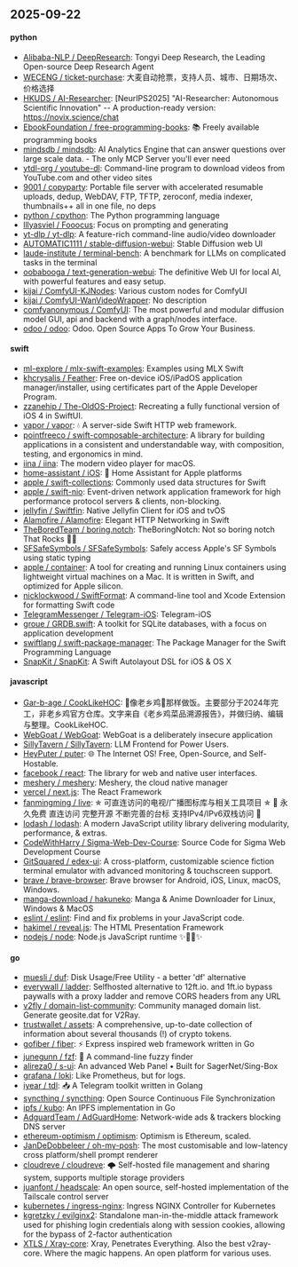 ## 2025-09-22

#### python
* [Alibaba-NLP / DeepResearch](https://github.com/Alibaba-NLP/DeepResearch): Tongyi Deep Research, the Leading Open-source Deep Research Agent
* [WECENG / ticket-purchase](https://github.com/WECENG/ticket-purchase): 大麦自动抢票，支持人员、城市、日期场次、价格选择
* [HKUDS / AI-Researcher](https://github.com/HKUDS/AI-Researcher): [NeurIPS2025] "AI-Researcher: Autonomous Scientific Innovation" -- A production-ready version: https://novix.science/chat
* [EbookFoundation / free-programming-books](https://github.com/EbookFoundation/free-programming-books): 📚 Freely available programming books
* [mindsdb / mindsdb](https://github.com/mindsdb/mindsdb): AI Analytics Engine that can answer questions over large scale data. - The only MCP Server you'll ever need
* [ytdl-org / youtube-dl](https://github.com/ytdl-org/youtube-dl): Command-line program to download videos from YouTube.com and other video sites
* [9001 / copyparty](https://github.com/9001/copyparty): Portable file server with accelerated resumable uploads, dedup, WebDAV, FTP, TFTP, zeroconf, media indexer, thumbnails++ all in one file, no deps
* [python / cpython](https://github.com/python/cpython): The Python programming language
* [lllyasviel / Fooocus](https://github.com/lllyasviel/Fooocus): Focus on prompting and generating
* [yt-dlp / yt-dlp](https://github.com/yt-dlp/yt-dlp): A feature-rich command-line audio/video downloader
* [AUTOMATIC1111 / stable-diffusion-webui](https://github.com/AUTOMATIC1111/stable-diffusion-webui): Stable Diffusion web UI
* [laude-institute / terminal-bench](https://github.com/laude-institute/terminal-bench): A benchmark for LLMs on complicated tasks in the terminal
* [oobabooga / text-generation-webui](https://github.com/oobabooga/text-generation-webui): The definitive Web UI for local AI, with powerful features and easy setup.
* [kijai / ComfyUI-KJNodes](https://github.com/kijai/ComfyUI-KJNodes): Various custom nodes for ComfyUI
* [kijai / ComfyUI-WanVideoWrapper](https://github.com/kijai/ComfyUI-WanVideoWrapper): No description
* [comfyanonymous / ComfyUI](https://github.com/comfyanonymous/ComfyUI): The most powerful and modular diffusion model GUI, api and backend with a graph/nodes interface.
* [odoo / odoo](https://github.com/odoo/odoo): Odoo. Open Source Apps To Grow Your Business.

#### swift
* [ml-explore / mlx-swift-examples](https://github.com/ml-explore/mlx-swift-examples): Examples using MLX Swift
* [khcrysalis / Feather](https://github.com/khcrysalis/Feather): Free on-device iOS/iPadOS application manager/installer, using certificates part of the Apple Developer Program.
* [zzanehip / The-OldOS-Project](https://github.com/zzanehip/The-OldOS-Project): Recreating a fully functional version of iOS 4 in SwiftUI.
* [vapor / vapor](https://github.com/vapor/vapor): 💧 A server-side Swift HTTP web framework.
* [pointfreeco / swift-composable-architecture](https://github.com/pointfreeco/swift-composable-architecture): A library for building applications in a consistent and understandable way, with composition, testing, and ergonomics in mind.
* [iina / iina](https://github.com/iina/iina): The modern video player for macOS.
* [home-assistant / iOS](https://github.com/home-assistant/iOS): 📱 Home Assistant for Apple platforms
* [apple / swift-collections](https://github.com/apple/swift-collections): Commonly used data structures for Swift
* [apple / swift-nio](https://github.com/apple/swift-nio): Event-driven network application framework for high performance protocol servers & clients, non-blocking.
* [jellyfin / Swiftfin](https://github.com/jellyfin/Swiftfin): Native Jellyfin Client for iOS and tvOS
* [Alamofire / Alamofire](https://github.com/Alamofire/Alamofire): Elegant HTTP Networking in Swift
* [TheBoredTeam / boring.notch](https://github.com/TheBoredTeam/boring.notch): TheBoringNotch: Not so boring notch That Rocks 🎸🎶
* [SFSafeSymbols / SFSafeSymbols](https://github.com/SFSafeSymbols/SFSafeSymbols): Safely access Apple's SF Symbols using static typing
* [apple / container](https://github.com/apple/container): A tool for creating and running Linux containers using lightweight virtual machines on a Mac. It is written in Swift, and optimized for Apple silicon.
* [nicklockwood / SwiftFormat](https://github.com/nicklockwood/SwiftFormat): A command-line tool and Xcode Extension for formatting Swift code
* [TelegramMessenger / Telegram-iOS](https://github.com/TelegramMessenger/Telegram-iOS): Telegram-iOS
* [groue / GRDB.swift](https://github.com/groue/GRDB.swift): A toolkit for SQLite databases, with a focus on application development
* [swiftlang / swift-package-manager](https://github.com/swiftlang/swift-package-manager): The Package Manager for the Swift Programming Language
* [SnapKit / SnapKit](https://github.com/SnapKit/SnapKit): A Swift Autolayout DSL for iOS & OS X

#### javascript
* [Gar-b-age / CookLikeHOC](https://github.com/Gar-b-age/CookLikeHOC): 🥢像老乡鸡🐔那样做饭。主要部分于2024年完工，非老乡鸡官方仓库。文字来自《老乡鸡菜品溯源报告》，并做归纳、编辑与整理。CookLikeHOC.
* [WebGoat / WebGoat](https://github.com/WebGoat/WebGoat): WebGoat is a deliberately insecure application
* [SillyTavern / SillyTavern](https://github.com/SillyTavern/SillyTavern): LLM Frontend for Power Users.
* [HeyPuter / puter](https://github.com/HeyPuter/puter): 🌐 The Internet OS! Free, Open-Source, and Self-Hostable.
* [facebook / react](https://github.com/facebook/react): The library for web and native user interfaces.
* [meshery / meshery](https://github.com/meshery/meshery): Meshery, the cloud native manager
* [vercel / next.js](https://github.com/vercel/next.js): The React Framework
* [fanmingming / live](https://github.com/fanmingming/live): ✯ 可直连访问的电视/广播图标库与相关工具项目 ✯ 🔕 永久免费 直连访问 完整开源 不断完善的台标 支持IPv4/IPv6双栈访问 🔕
* [lodash / lodash](https://github.com/lodash/lodash): A modern JavaScript utility library delivering modularity, performance, & extras.
* [CodeWithHarry / Sigma-Web-Dev-Course](https://github.com/CodeWithHarry/Sigma-Web-Dev-Course): Source Code for Sigma Web Development Course
* [GitSquared / edex-ui](https://github.com/GitSquared/edex-ui): A cross-platform, customizable science fiction terminal emulator with advanced monitoring & touchscreen support.
* [brave / brave-browser](https://github.com/brave/brave-browser): Brave browser for Android, iOS, Linux, macOS, Windows.
* [manga-download / hakuneko](https://github.com/manga-download/hakuneko): Manga & Anime Downloader for Linux, Windows & MacOS
* [eslint / eslint](https://github.com/eslint/eslint): Find and fix problems in your JavaScript code.
* [hakimel / reveal.js](https://github.com/hakimel/reveal.js): The HTML Presentation Framework
* [nodejs / node](https://github.com/nodejs/node): Node.js JavaScript runtime ✨🐢🚀✨

#### go
* [muesli / duf](https://github.com/muesli/duf): Disk Usage/Free Utility - a better 'df' alternative
* [everywall / ladder](https://github.com/everywall/ladder): Selfhosted alternative to 12ft.io. and 1ft.io bypass paywalls with a proxy ladder and remove CORS headers from any URL
* [v2fly / domain-list-community](https://github.com/v2fly/domain-list-community): Community managed domain list. Generate geosite.dat for V2Ray.
* [trustwallet / assets](https://github.com/trustwallet/assets): A comprehensive, up-to-date collection of information about several thousands (!) of crypto tokens.
* [gofiber / fiber](https://github.com/gofiber/fiber): ⚡️ Express inspired web framework written in Go
* [junegunn / fzf](https://github.com/junegunn/fzf): 🌸 A command-line fuzzy finder
* [alireza0 / s-ui](https://github.com/alireza0/s-ui): An advanced Web Panel • Built for SagerNet/Sing-Box
* [grafana / loki](https://github.com/grafana/loki): Like Prometheus, but for logs.
* [iyear / tdl](https://github.com/iyear/tdl): 📥 A Telegram toolkit written in Golang
* [syncthing / syncthing](https://github.com/syncthing/syncthing): Open Source Continuous File Synchronization
* [ipfs / kubo](https://github.com/ipfs/kubo): An IPFS implementation in Go
* [AdguardTeam / AdGuardHome](https://github.com/AdguardTeam/AdGuardHome): Network-wide ads & trackers blocking DNS server
* [ethereum-optimism / optimism](https://github.com/ethereum-optimism/optimism): Optimism is Ethereum, scaled.
* [JanDeDobbeleer / oh-my-posh](https://github.com/JanDeDobbeleer/oh-my-posh): The most customisable and low-latency cross platform/shell prompt renderer
* [cloudreve / cloudreve](https://github.com/cloudreve/cloudreve): 🌩 Self-hosted file management and sharing system, supports multiple storage providers
* [juanfont / headscale](https://github.com/juanfont/headscale): An open source, self-hosted implementation of the Tailscale control server
* [kubernetes / ingress-nginx](https://github.com/kubernetes/ingress-nginx): Ingress NGINX Controller for Kubernetes
* [kgretzky / evilginx2](https://github.com/kgretzky/evilginx2): Standalone man-in-the-middle attack framework used for phishing login credentials along with session cookies, allowing for the bypass of 2-factor authentication
* [XTLS / Xray-core](https://github.com/XTLS/Xray-core): Xray, Penetrates Everything. Also the best v2ray-core. Where the magic happens. An open platform for various uses.
